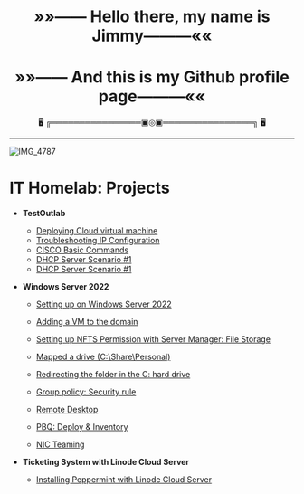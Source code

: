  <h1 align="center"><strong>»»—— Hello there, my name is Jimmy———««</strong></h1>
 <h1 align="center"><strong>»»—— And this is my Github profile page———««</strong></h1>

<p align="center">🖥️ ╔════════════════▣◎▣════════════════╗ 🖥️</</p>

<br>
<hr>


![IMG_4787](https://github.com/user-attachments/assets/41b53276-1489-49d1-a41f-c03a07d782d9)


<h1>IT Homelab: Projects</h1>

- <b>TestOutlab</b>

  - [Deploying Cloud virtual machine](https://github.com/jly017tech/Azure_DeployVM)
  - [Troubleshooting IP Configuration](https://github.com/jly017tech/Troubleshoot-IP-Configuration)
  - [CISCO Basic Commands](https://github.com/jly017tech/Cisco_BasicCommands/blob/main/README.md)
  - [DHCP Server Scenario #1](https://github.com/jly017tech/DHCP/blob/main/README.md)
  - [DHCP Server Scenario #1](https://github.com/jly017tech/DHCP/blob/main/README.md)


 


- <b>Windows Server 2022</b>

  - [Setting up on Windows Server 2022](https://github.com/jly017tech/WindowsServer)
   
  - [Adding a VM to the domain ](https://github.com/jly017tech/Domain-Join/blob/main/README.md)
 
  - [Setting up NFTS Permission with Server Manager: File Storage](https://github.com/jly017tech/SetUpHomeFolderW-NTFSPermission/blob/main/README.md)
    
  - [Mapped a drive (C:\Share\Personal) ](https://github.com/jly017tech/MappedDrive/blob/main/README.md)
 
  - [Redirecting the folder in the C: hard drive](https://github.com/jly017tech/ConfigureUsersFolderRedirection)

  - [Group policy: Security rule](https://github.com/jly017tech/GroupPolicy)
 
  - [Remote Desktop](https://github.com/jly017tech/RemoteDesktop/blob/main/README.md)
    
  - [PBQ: Deploy & Inventory](https://github.com/jly017tech/PDQDeploy-Inventory/tree/main)
    
  - [NIC Teaming](https://github.com/jly017tech/NICTeaming/blob/main/README.md)

 
- <b>Ticketing System with Linode Cloud Server</b>
  
  - [Installing Peppermint with Linode Cloud Server](https://github.com/jly017tech/TicketingSystem_Peppermint)







<!--
### 🧰 Languages and Tools 🧰



<h2>Networking lab</h2>

   - [DHCP lab with CISCO packet tracer](https://github.com/JL-Dreamr017/RemoteDesktop/blob/main/README.md)

<img align="left" alt="Java" width="30px" style="padding-right:10px;" src="https://cdn.jsdelivr.net/gh/devicons/devicon@latest/icons/java/java-plain.svg"/>
<img align="left" alt="SQL" width="30px" style="padding-right:10px;" src="https://cdn.jsdelivr.net/gh/devicons/devicon@latest/icons/mysql/mysql-original-wordmark.svg"/>
<br />

<h1>Links:</h1>

[<img align="left" alt="Jimmy | LinkedIn" width="22px" src="https://cdn.jsdelivr.net/npm/simple-icons@v3/icons/linkedin.svg" />][linkedin]

[linkedin]: https://www.linkedin.com/in/jly017tech/

-->
